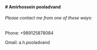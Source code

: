<h4># Amirhossein pooladvand</h6>
<h6>Please contact me from one of these ways:</h6>
<p>
    <label>Phone:</label>
    +989125878084
</p>
<p>
    <label>Gmail:</label>
    a.h.pooladvand
</p>